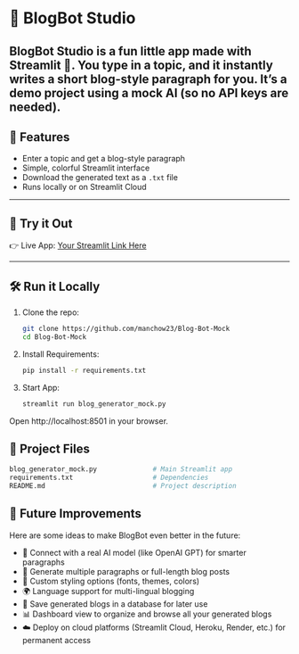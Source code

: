 # 📝 BlogBot Studio  

**BlogBot Studio** is a fun little app made with Streamlit
 🎈.
You type in a topic, and it instantly writes a short blog-style paragraph for you.
It’s a demo project using a mock AI (so no API keys are needed).
---

## 🌟 Features  

- Enter a topic and get a blog-style paragraph  
- Simple, colorful Streamlit interface  
- Download the generated text as a `.txt` file  
- Runs locally or on Streamlit Cloud  

---

## 🚀 Try it Out  

👉 Live App: [Your Streamlit Link Here](https://your-app.streamlit.app)  

---

## 🛠️ Run it Locally  

1. Clone the repo:
   ```bash
   git clone https://github.com/manchow23/Blog-Bot-Mock
   cd Blog-Bot-Mock
2. Install Requirements:
   ```bash
   pip install -r requirements.txt
3. Start App:
   ```bash
   streamlit run blog_generator_mock.py

Open http://localhost:8501 in your browser.

## 📂 Project Files
```bash
blog_generator_mock.py              # Main Streamlit app
requirements.txt                    # Dependencies
README.md                           # Project description
```

## 🔮 Future Improvements

Here are some ideas to make BlogBot even better in the future:

- 🤖 Connect with a real AI model (like OpenAI GPT) for smarter paragraphs
- 📑 Generate multiple paragraphs or full-length blog posts
- 🎨 Custom styling options (fonts, themes, colors)
- 🌍 Language support for multi-lingual blogging
- 💾 Save generated blogs in a database for later use
- 📊 Dashboard view to organize and browse all your generated blogs
- ☁️ Deploy on cloud platforms (Streamlit Cloud, Heroku, Render, etc.) for permanent access

